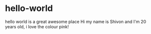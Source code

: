 # hello-world
hello world is a great awesome place 
Hi my name is Shivon and I'm 20 years old, i love the colour pink! 

